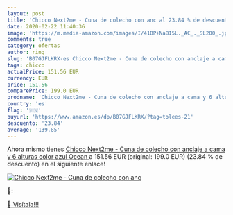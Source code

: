 ```yaml
---
layout: post
title: 'Chicco Next2me - Cuna de colecho con anc al 23.84 % de descuento'
date: 2020-02-22 11:40:36
image: 'https://m.media-amazon.com/images/I/41BP+NaBI5L._AC_._SL200_.jpg'
comments: true
category: ofertas
author: ring
slug: 'B07GJFLKRX-es Chicco Next2me - Cuna de colecho con anclaje a cama y 6...'
tags: chicco
actualPrice: 151.56 EUR
currency: EUR
price: 151.56
comparePrice: 199.0 EUR
prodname: 'Chicco Next2me - Cuna de colecho con anclaje a cama y 6 alturas  color azul  Ocean '
country: 'es'
flag: '🇪🇸'
buyurl: 'https://www.amazon.es/dp/B07GJFLKRX/?tag=tolees-21'
descuento: '23.84'
average: '139.85'
---
```


Ahora mismo tienes [Chicco Next2me - Cuna de colecho con anclaje a cama y 6 alturas  color azul  Ocean ](https://www.amazon.es/dp/B07GJFLKRX/?tag=tolees-21) a 151.56 EUR (original: 199.0 EUR) (23.84 %  de descuento) en el siguiente enlace!

[![Chicco Next2me - Cuna de colecho con anc](https://m.media-amazon.com/images/I/41BP+NaBI5L._AC_._SL200_.jpg)](https://www.amazon.es/dp/B07GJFLKRX/?tag=tolees-21)

🔎:


[🛒 Visítala!!!](https://www.amazon.es/dp/B07GJFLKRX/?tag=tolees-21)
